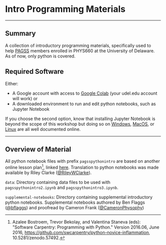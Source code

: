 # Intro Programming Materials

----

## Summary

A collection of introductory programming materials, specifically used to help [PAGSS](https://sites.google.com/view/pagss-ud/home?authuser=0) members enrolled in PHYS660 at the University of Delaware. As of now, only python is covered.

## Required Software

Either:
* A Google account with access to [Google Colab](https://colab.research.google.com/) (your udel.edu account will work) or 
* A downloaded environment to run and edit python notebooks, such as Jupyter Notebook

If you choose the second option, know that installing Jupyter Notebook is beyond the scope of this workshop but doing so on [Windows](https://www.geeksforgeeks.org/how-to-install-jupyter-notebook-in-windows/), [MacOS](https://www.geeksforgeeks.org/how-to-install-jupyter-notebook-on-macos/?ref=rp), or [Linux](https://www.geeksforgeeks.org/how-to-install-jupyter-notebook-in-linux/?ref=rp) are all well documented online.

----

## Overview of Material

All python notebook files with prefix `pagsspythonintro` are based on another online lesson plan[^1], linked [here](https://carpentries-incubator.github.io/python-novice-programming-gapminder/). Translation to python notebooks was made available by Riley Clarke ([@RileyWClarke](https://github.com/RileyWClarke)).

`data`: Directory containing data files to be used with `pagsspythonintro2.ipynb` and `pagsspythonintro3.ipynb`.

`supplemental-notebooks`: Directory containing supplemental introductory python notebooks. Supplemental notebooks authored by Ben Flaggs ([@bflaggs](https://github.com/bflaggs)) and proofread by Cameron Frank ([@CameronPhysophy](https://github.com/CameronPhysophy)) 


[^1]: Azalee Bostroem, Trevor Bekolay, and Valentina Staneva (eds):  
  "Software Carpentry: Programming with Python."  Version 2016.06, June  
  2016, https://github.com/swcarpentry/python-novice-inflammation,  
  10.5281/zenodo.57492.
